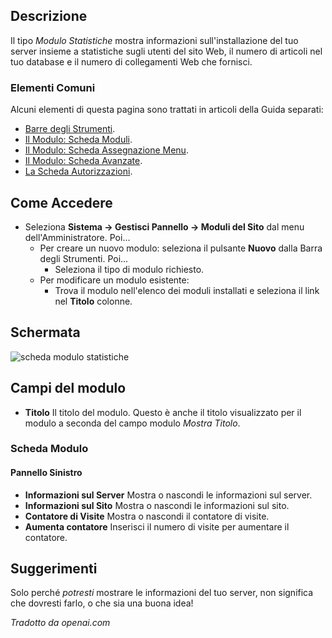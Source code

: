 <!-- Filename: Help4.x:Site_Modules:_Statistics / Display title: Moduli: Statistiche -->

## Descrizione

Il tipo *Modulo Statistiche* mostra informazioni sull'installazione del tuo server insieme a statistiche sugli utenti del sito Web, il numero di articoli nel tuo database e il numero di collegamenti Web che fornisci.

### Elementi Comuni

Alcuni elementi di questa pagina sono trattati in articoli della Guida separati:

* [Barre degli Strumenti](jdocmanual?article=help/common-elements/toolbars).
* [Il Modulo: Scheda Moduli](jdocmanual?article=help/modules/modules-module-tab).
* [Il Modulo: Scheda Assegnazione Menu](jdocmanual?article=help/modules/modules-menu-assignment-tab).
* [Il Modulo: Scheda Avanzate](jdocmanual?article=help/modules/modules-advanced-tab).
* [La Scheda Autorizzazioni](jdocmanual?article=help/common-elements/edit-permissions).

## Come Accedere

- Seleziona **Sistema → Gestisci Pannello → Moduli del Sito** dal
  menu dell'Amministratore. Poi...
  - Per creare un nuovo modulo: seleziona il pulsante **Nuovo** dalla Barra degli Strumenti. Poi...
    - Seleziona il tipo di modulo richiesto.
  - Per modificare un modulo esistente:
    - Trova il modulo nell'elenco dei moduli installati e seleziona il
      link nel **Titolo** colonne.

## Schermata

![scheda modulo statistiche](../../../it/images/modules-site/modules-statistics-module-tab.png)

## Campi del modulo

- **Titolo** Il titolo del modulo. Questo è anche il titolo visualizzato
  per il modulo a seconda del campo modulo *Mostra Titolo*.

### Scheda Modulo

#### Pannello Sinistro

- **Informazioni sul Server** Mostra o nascondi le informazioni sul server.
- **Informazioni sul Sito** Mostra o nascondi le informazioni sul sito.
- **Contatore di Visite** Mostra o nascondi il contatore di visite.
- **Aumenta contatore** Inserisci il numero di visite per aumentare il contatore.


## Suggerimenti

Solo perché *potresti* mostrare le informazioni del tuo server, non significa
che dovresti farlo, o che sia una buona idea!

*Tradotto da openai.com*

